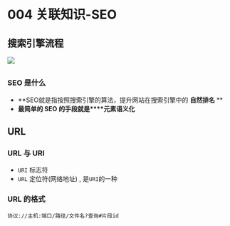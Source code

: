 # 004 关联知识-SEO

## 搜索引擎流程
![](https://cdn.nlark.com/yuque/0/2023/jpeg/672515/1690599585679-63f7c84e-0776-4a47-9758-fe74ac095816.jpeg)
## 
### SEO 是什么

- **SEO就是指按照搜索引擎的算法，提升网站在搜索引擎中的 ****自然排名**** **
- **最简单的 SEO 的手段就是****元素语义化**



## URL

### URL 与 URI

- `URI` 标志符
- `URL` 定位符(网络地址) , 是`URI`的一种

### URL 的格式
`协议://主机:端口/路径/文件名?查询#片段id`
